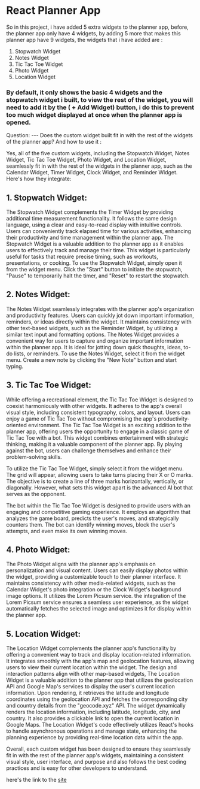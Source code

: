 # React Planner App

So in this project, i have added 5 extra widgets to the planner app, before, the planner app only have 4 widgets, by adding 5 more that makes this planner app have 9 widgets, the widgets that i have added are :

1. Stopwatch Widget
2. Notes Widget
3. Tic Tac Toe Widget
4. Photo Widget
5. Location Widget

### By default, it only shows the basic 4 widgets and the stopwatch widget i built, to view the rest of the widget, you will need to add it by the ( + Add Widget) button, i do this to prevent too much widget displayed at once when the planner app is opened.

Question:
--- Does the custom widget built fit in with the rest of the widgets of the planner app? And how to use it
:

Yes, all of the five custom widgets, including the Stopwatch Widget, Notes Widget, Tic Tac Toe Widget, Photo Widget, and Location Widget, seamlessly fit in with the rest of the widgets in the planner app, such as the Calendar Widget, Timer Widget, Clock Widget, and Reminder Widget. Here's how they integrate:

## 1. Stopwatch Widget: 
The Stopwatch Widget complements the Timer Widget by providing additional time measurement functionality. It follows the same design language, using a clear and easy-to-read display with intuitive controls. Users can conveniently track elapsed time for various activities, enhancing their productivity and time management within the planner app. The Stopwatch Widget is a valuable addition to the planner app as it enables users to effectively track and manage their time. This widget is particularly useful for tasks that require precise timing, such as workouts, presentations, or cooking. To use the Stopwatch Widget, simply open it from the widget menu. Click the "Start" button to initiate the stopwatch, "Pause" to temporarily halt the timer, and "Reset" to restart the stopwatch.

## 2. Notes Widget:
The Notes Widget seamlessly integrates with the planner app's organization and productivity features. Users can quickly jot down important information, reminders, or ideas directly within the widget. It maintains consistency with other text-based widgets, such as the Reminder Widget, by utilizing a similar text input and formatting options. The Notes Widget provides a convenient way for users to capture and organize important information within the planner app. It is ideal for jotting down quick thoughts, ideas, to-do lists, or reminders. To use the Notes Widget, select it from the widget menu. Create a new note by clicking the "New Note" button and start typing.

## 3. Tic Tac Toe Widget: 
While offering a recreational element, the Tic Tac Toe Widget is designed to coexist harmoniously with other widgets. It adheres to the app's overall visual style, including consistent typography, colors, and layout. Users can enjoy a game of Tic Tac Toe without compromising the app's productivity-oriented environment. The Tic Tac Toe Widget is an exciting addition to the planner app, offering users the opportunity to engage in a classic game of Tic Tac Toe with a bot. This widget combines entertainment with strategic thinking, making it a valuable component of the planner app. By playing against the bot, users can challenge themselves and enhance their problem-solving skills.

To utilize the Tic Tac Toe Widget, simply select it from the widget menu. The grid will appear, allowing users to take turns placing their X or O marks. The objective is to create a line of three marks horizontally, vertically, or diagonally. However, what sets this widget apart is the advanced AI bot that serves as the opponent.

The bot within the Tic Tac Toe Widget is designed to provide users with an engaging and competitive gaming experience. It employs an algorithm that analyzes the game board, predicts the user's moves, and strategically counters them. The bot can identify winning moves, block the user's attempts, and even make its own winning moves.

## 4. Photo Widget: 
The Photo Widget aligns with the planner app's emphasis on personalization and visual content. Users can easily  display photos within the widget, providing a customizable touch to their planner interface. It maintains consistency with other media-related widgets, such as the Calendar Widget's photo integration or the Clock Widget's background image options. It utilizes the Lorem Picsum service. the integration of the Lorem Picsum service ensures a seamless user experience, as the widget automatically fetches the selected image and optimizes it for display within the planner app. 

## 5. Location Widget: 
The Location Widget complements the planner app's functionality by offering a convenient way to track and display location-related information. It integrates smoothly with the app's map and geolocation features, allowing users to view their current location within the widget. The design and interaction patterns align with other map-based widgets, The Location Widget is a valuable addition to the planner app that utilizes the geolocation API and Google Map's services to display the user's current location information. Upon rendering, it retrieves the latitude and longitude coordinates using the geolocation API and fetches the corresponding city and country details from the "geocode.xyz" API. The widget dynamically renders the location information, including latitude, longitude, city, and country. It also provides a clickable link to open the current location in Google Maps. The Location Widget's code effectively utilizes React's hooks to handle asynchronous operations and manage state, enhancing the planning experience by providing real-time location data within the app.

Overall, each custom widget has been designed to ensure they seamlessly fit in with the rest of the planner app's widgets, maintaining a consistent visual style, user interface, and purpose and also follows the best coding practices and is easy for other developers to understand.

here's the link to the [site](https://roy-planner-app-extended.web.app/)
